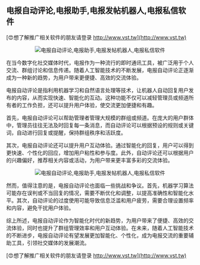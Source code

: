 ## **电报自动评论,电报助手,电报发帖机器人,电报私信软件**

[😍想了解推广相关软件的朋友请登录 http://www.vst.tw](http://www.vst.tw)

 <center><img src="https://vst.tw/MP4/tuiguang/png/7.png" alt="电报自动评论,电报助手,电报发帖机器人,电报私信软件"></center>

在当今数字化社交媒体时代，电报作为一种流行的即时通讯工具，被广泛用于个人交流、群组讨论和信息传递。随着人工智能技术的不断发展，电报自动评论正逐渐成为一种新的趋势，为用户带来更便捷、高效的交流体验。

电报自动评论是指利用机器学习和自然语言处理等技术，让机器人自动回复用户发布的内容，从而实现快速、智能化的互动。这种功能不仅可以减轻管理员或频道所有者的工作负担，还可以提升用户体验，使交流更加便捷和有趣。

首先，电报自动评论可以帮助管理者管理大规模的群组或频道。在庞大的用户群体中，管理员往往无法及时回复每一条消息，而自动评论可以根据预设的规则或关键词，自动进行回复或提醒，保持群组秩序和活跃度。

其次，电报自动评论还可以提升用户互动体验。通过智能化的回复，用户可以得到更快速、个性化的回应，增加用户粘性和参与度。此外，自动评论还可以根据用户的兴趣偏好，推荐相关内容或活动，为用户带来更丰富多彩的交流体验。

 <center><img src="https://vst.tw/MP4/tuiguang/png/6.png" alt="电报自动评论,电报助手,电报发帖机器人,电报私信软件"></center>

然而，值得注意的是，电报自动评论也面临一些挑战和争议。首先，机器学习算法可能存在误判或不当回复的情况，需要不断优化和调整，以提高准确性和智能化水平。其次，自动评论的过度使用可能导致信息泛滥和用户疲劳，需要合理设置频率和内容，避免干扰用户体验。

综上所述，电报自动评论作为智能化时代的新趋势，为用户带来了便捷、高效的交流体验，同时也提升了群组管理效率和用户互动体验。在未来，随着人工智能技术的不断进步，电报自动评论有望发展更加智能化、个性化，成为电报交流的重要辅助工具，引领社交媒体的发展潮流。

[😍想了解推广相关软件的朋友请登录 http://www.vst.tw](http://www.vst.tw)




